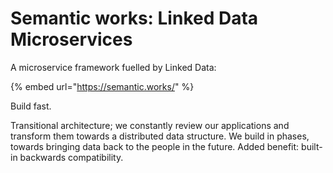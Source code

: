 # Semantic works: Linked Data Microservices

A microservice framework fuelled by Linked Data:

{% embed url="https://semantic.works/" %}

Build fast.

Transitional architecture; we constantly review our applications and transform them towards a distributed data structure. We build in phases, towards bringing data back to the people in the future. Added benefit: built-in backwards compatibility.

